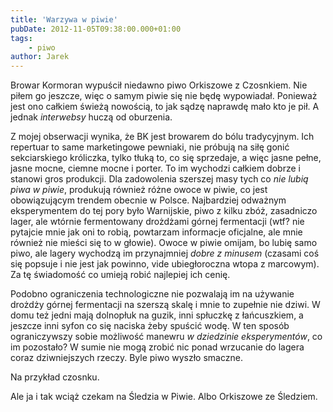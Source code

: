 ```yaml
---
title: 'Warzywa w piwie'
pubDate: 2012-11-05T09:38:00.000+01:00
tags:
    - piwo
author: Jarek
---
```


Browar Kormoran wypuścił niedawno piwo Orkiszowe z Czosnkiem. Nie piłem go jeszcze, więc o samym piwie się nie będę wypowiadał. Ponieważ jest ono całkiem świeżą nowością, to jak sądzę naprawdę mało kto je pił. A jednak _interwebsy_ huczą od oburzenia.

Z mojej obserwacji wynika, że BK jest browarem do bólu tradycyjnym. Ich repertuar to same marketingowe pewniaki, nie próbują na siłę gonić sekciarskiego króliczka, tylko tłuką to, co się sprzedaje, a więc jasne pełne, jasne mocne, ciemne mocne i porter. To im wychodzi całkiem dobrze i stanowi gros produkcji. Dla zadowolenia szerszej masy tych co _nie lubią piwa w piwie_, produkują również różne owoce w piwie, co jest obowiązującym trendem obecnie w Polsce. Najbardziej odważnym eksperymentem do tej pory było Warnijskie, piwo z kilku zbóż, zasadniczo lager, ale wtórnie fermentowany drożdżami górnej fermentacji (wtf? nie pytajcie mnie jak oni to robią, powtarzam informacje oficjalne, ale mnie również nie mieści się to w głowie). Owoce w piwie omijam, bo lubię samo piwo, ale lagery wychodzą im przynajmniej _dobre z minusem_ (czasami coś się popsuje i nie jest jak powinno, vide ubiegłoroczna wtopa z marcowym). Za tę świadomość co umieją robić najlepiej ich cenię.

Podobno ograniczenia technologiczne nie pozwalają im na używanie drożdży górnej fermentacji na szerszą skalę i mnie to zupełnie nie dziwi. W domu też jedni mają dolnopłuk na guzik, inni spłuczkę z łańcuszkiem, a jeszcze inni syfon co się naciska żeby spuścić wodę. W ten sposób ograniczywszy sobie możliwość manewru _w dziedzinie eksperymentów_, co im pozostało? W sumie nie mogą zrobić nic ponad wrzucanie do lagera coraz dziwniejszych rzeczy. Byle piwo wyszło smaczne.

Na przykład czosnku.

Ale ja i tak wciąż czekam na Śledzia w Piwie. Albo Orkiszowe ze Śledziem.
